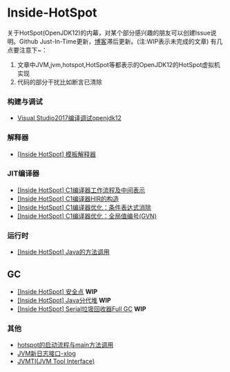 # Inside-HotSpot

关于HotSpot(OpenJDK12)的内幕，对某个部分感兴趣的朋友可以创建Issue说明。Github Just-In-Time更新，[博客](https://www.cnblogs.com/kelthuzadx/)滞后更新。(注:WIP表示未完成的文章)
有几点要注意下~：

1. 文章中JVM,jvm,hotspot,HotSpot等都表示的OpenJDK12的HotSpot虚拟机实现
2. 代码的部分干扰比如断言已清除

### 构建与调试
+ [Visual Studio2017编译调试openjdk12](resource/building.md)

### 解释器
+ [[Inside HotSpot] 模板解释器](resource/template_interpreter.md)

### JIT编译器
+ [[Inside HotSpot] C1编译器工作流程及中间表示](resource/c1_compile.md)
+ [[Inside HotSpot] C1编译器HIR的构造](resource/c1_construct_hir.md)
+ [[Inside HotSpot] C1编译器优化：条件表达式消除](resource/c1opt_conditional_elimination.md)
+ [[Inside HotSpot] C1编译器优化：全局值编号(GVN)](resource/c1opt_gvn.md)

### 运行时
+ [[Inside HotSpot] Java的方法调用](resource/java_call.md)

## GC
+ [[Inside HotSpot] 安全点](resource/safepoint.md) **WIP**
+ [[Inside HotSpot] Java分代堆](resource/gc_heap_overview.md) **WIP**
+ [[Inside HotSpot] Serial垃圾回收器Full GC](resource/gc_serialgc_markcompact.md) **WIP**

### 其他
+ [hotspot的启动流程与main方法调用](resource/java_main.md)
+ [JVM新日志接口-xlog](resource/xlog.md)
+ [JVMTI(JVM Tool Interface)](resource/jvmti.md)


